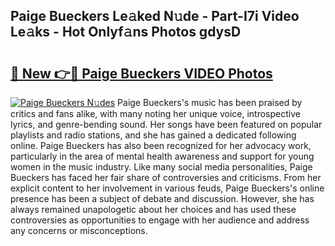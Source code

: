 ## Paige Bueckers Le𝚊ked N𝚞de - Part-I7i Video Le𝚊ks - Hot Onlyf𝚊ns Photos gdysD

# <h2><a href="http://ab11402.deff.icu/?id=Paige+Bueckers">🔗 New 👉🔴 Paige Bueckers VIDEO Photos</a></h2>

[![Paige Bueckers N𝚞des](https://i.imgur.com/rIISA9y.gif)](http://ab11402.deff.icu/?id=Paige+Bueckers)
Paige Bueckers's music has been praised by critics and fans alike, with many noting her unique voice, introspective lyrics, and genre-bending sound. Her songs have been featured on popular playlists and radio stations, and she has gained a dedicated following online. Paige Bueckers has also been recognized for her advocacy work, particularly in the area of mental health awareness and support for young women in the music industry. Like many social media personalities, Paige Bueckers has faced her fair share of controversies and criticisms. From her explicit content to her involvement in various feuds, Paige Bueckers's online presence has been a subject of debate and discussion. However, she has always remained unapologetic about her choices and has used these controversies as opportunities to engage with her audience and address any concerns or misconceptions.

